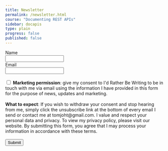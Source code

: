 ```yaml
---
title: Newsletter
permalink: /newsletter.html
course: "Documenting REST APIs"
sidebar: docapis
type: plain
progress: false
published: false
---
```


<form action="https://s3.us-west-1.wasabisys.com/idbwmedia.com/sendy/subscribe" method="POST" accept-charset="utf-8">
	<label for="name">Name</label><br/>
	<input type="text" name="name" id="name"/>
	<br/>
	<label for="email">Email</label><br/>
	<input type="email" name="email" id="email"/><br/><br/>
<input type="checkbox" name="gdpr" id="gdpr"/>
<span><strong>Marketing permission</strong>:  give my consent to I'd Rather Be Writing to be in touch with me via email using the information I have provided in this form for the purpose of news, updates and marketing. </span>
<br/><br/>
<span><strong>What to expect</strong>: If you wish to withdraw your consent and stop hearing from me, simply click the unsubscribe link at the bottom of every email I send or contact me at tomjoht@gmail.com. I value and respect your personal data and privacy. To view my privacy policy, please visit our website. By submitting this form, you agree that I may process your information in accordance with these terms.</span>
<br/><br/>
	<div style="display:none;">
	<label for="hp">HP</label><br/>
	<input type="text" name="hp" id="hp"/>
	</div>
	<input type="hidden" name="list" value="qZ30v2I58NSIgyDksM2muA"/>
	<input type="hidden" name="subform" value="yes"/>
	<input type="submit" name="submit" id="submit"/>
</form>
